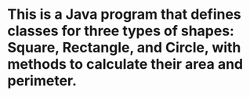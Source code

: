 # This is a Java program that defines classes for three types of shapes: Square, Rectangle, and Circle, with methods to calculate their area and perimeter.